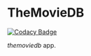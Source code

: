 # TheMovieDB

[![Codacy Badge](https://api.codacy.com/project/badge/Grade/dbb6ef474cf044b682de8420811e349f)](https://app.codacy.com/app/grrigore/TheMovieDB?utm_source=github.com&utm_medium=referral&utm_content=grrigore/TheMovieDB&utm_campaign=Badge_Grade_Dashboard)

*themoviedb* app.
